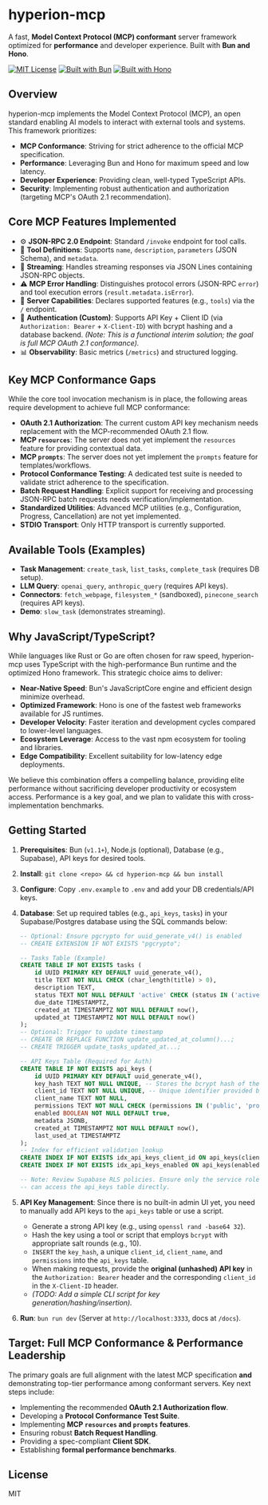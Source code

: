 # hyperion-mcp

A fast, **Model Context Protocol (MCP) conformant** server framework optimized for **performance** and developer experience. Built with **Bun and Hono**.

[![MIT License](https://img.shields.io/badge/License-MIT-blue.svg)](LICENSE)
[![Built with Bun](https://img.shields.io/badge/Built%20with-Bun-black)](https://bun.sh/)
[![Built with Hono](https://img.shields.io/badge/Built%20with-Hono-blue)](https://hono.dev/)

## Overview

hyperion-mcp implements the Model Context Protocol (MCP), an open standard enabling AI models to interact with external tools and systems. This framework prioritizes:

- **MCP Conformance**: Striving for strict adherence to the official MCP specification.
- **Performance**: Leveraging Bun and Hono for maximum speed and low latency.
- **Developer Experience**: Providing clean, well-typed TypeScript APIs.
- **Security**: Implementing robust authentication and authorization (targeting MCP's OAuth 2.1 recommendation).

## Core MCP Features Implemented

- ⚙️ **JSON-RPC 2.0 Endpoint**: Standard `/invoke` endpoint for tool calls.
- 🧩 **Tool Definitions**: Supports `name`, `description`, `parameters` (JSON Schema), and `metadata`.
- 🔄 **Streaming**: Handles streaming responses via JSON Lines containing JSON-RPC objects.
- ⚠️ **MCP Error Handling**: Distinguishes protocol errors (JSON-RPC `error`) and tool execution errors (`result.metadata.isError`).
- 📡 **Server Capabilities**: Declares supported features (e.g., `tools`) via the `/` endpoint.
- 🔐 **Authentication (Custom)**: Supports API Key + Client ID (via `Authorization: Bearer` + `X-Client-ID`) with bcrypt hashing and a database backend. _(Note: This is a functional interim solution; the goal is full MCP OAuth 2.1 conformance)._
- 📊 **Observability**: Basic metrics (`/metrics`) and structured logging.

## Key MCP Conformance Gaps

While the core tool invocation mechanism is in place, the following areas require development to achieve full MCP conformance:

- **OAuth 2.1 Authorization**: The current custom API key mechanism needs replacement with the MCP-recommended OAuth 2.1 flow.
- **MCP `resources`**: The server does not yet implement the `resources` feature for providing contextual data.
- **MCP `prompts`**: The server does not yet implement the `prompts` feature for templates/workflows.
- **Protocol Conformance Testing**: A dedicated test suite is needed to validate strict adherence to the specification.
- **Batch Request Handling**: Explicit support for receiving and processing JSON-RPC batch requests needs verification/implementation.
- **Standardized Utilities**: Advanced MCP utilities (e.g., Configuration, Progress, Cancellation) are not yet implemented.
- **STDIO Transport**: Only HTTP transport is currently supported.

## Available Tools (Examples)

- **Task Management**: `create_task`, `list_tasks`, `complete_task` (requires DB setup).
- **LLM Query**: `openai_query`, `anthropic_query` (requires API keys).
- **Connectors**: `fetch_webpage`, `filesystem_*` (sandboxed), `pinecone_search` (requires API keys).
- **Demo**: `slow_task` (demonstrates streaming).

## Why JavaScript/TypeScript?

While languages like Rust or Go are often chosen for raw speed, hyperion-mcp uses TypeScript with the high-performance Bun runtime and the optimized Hono framework. This strategic choice aims to deliver:

- **Near-Native Speed**: Bun's JavaScriptCore engine and efficient design minimize overhead.
- **Optimized Framework**: Hono is one of the fastest web frameworks available for JS runtimes.
- **Developer Velocity**: Faster iteration and development cycles compared to lower-level languages.
- **Ecosystem Leverage**: Access to the vast npm ecosystem for tooling and libraries.
- **Edge Compatibility**: Excellent suitability for low-latency edge deployments.

We believe this combination offers a compelling balance, providing elite performance without sacrificing developer productivity or ecosystem access. Performance is a key goal, and we plan to validate this with cross-implementation benchmarks.

## Getting Started

1.  **Prerequisites**: Bun (`v1.1+`), Node.js (optional), Database (e.g., Supabase), API keys for desired tools.
2.  **Install**: `git clone <repo> && cd hyperion-mcp && bun install`
3.  **Configure**: Copy `.env.example` to `.env` and add your DB credentials/API keys.
4.  **Database**: Set up required tables (e.g., `api_keys`, `tasks`) in your Supabase/Postgres database using the SQL commands below:

    ```sql
    -- Optional: Ensure pgcrypto for uuid_generate_v4() is enabled
    -- CREATE EXTENSION IF NOT EXISTS "pgcrypto";

    -- Tasks Table (Example)
    CREATE TABLE IF NOT EXISTS tasks (
        id UUID PRIMARY KEY DEFAULT uuid_generate_v4(),
        title TEXT NOT NULL CHECK (char_length(title) > 0),
        description TEXT,
        status TEXT NOT NULL DEFAULT 'active' CHECK (status IN ('active', 'completed')),
        due_date TIMESTAMPTZ,
        created_at TIMESTAMPTZ NOT NULL DEFAULT now(),
        updated_at TIMESTAMPTZ NOT NULL DEFAULT now()
    );
    -- Optional: Trigger to update timestamp
    -- CREATE OR REPLACE FUNCTION update_updated_at_column()...;
    -- CREATE TRIGGER update_tasks_updated_at...;

    -- API Keys Table (Required for Auth)
    CREATE TABLE IF NOT EXISTS api_keys (
        id UUID PRIMARY KEY DEFAULT uuid_generate_v4(),
        key_hash TEXT NOT NULL UNIQUE, -- Stores the bcrypt hash of the key
        client_id TEXT NOT NULL UNIQUE, -- Unique identifier provided by the client (e.g., 'user-123')
        client_name TEXT NOT NULL,
        permissions TEXT NOT NULL CHECK (permissions IN ('public', 'protected', 'admin')),
        enabled BOOLEAN NOT NULL DEFAULT true,
        metadata JSONB,
        created_at TIMESTAMPTZ NOT NULL DEFAULT now(),
        last_used_at TIMESTAMPTZ
    );
    -- Index for efficient validation lookup
    CREATE INDEX IF NOT EXISTS idx_api_keys_client_id ON api_keys(client_id);
    CREATE INDEX IF NOT EXISTS idx_api_keys_enabled ON api_keys(enabled);

    -- Note: Review Supabase RLS policies. Ensure only the service role
    -- can access the api_keys table directly.
    ```

5.  **API Key Management**: Since there is no built-in admin UI yet, you need to manually add API keys to the `api_keys` table or use a script.
    - Generate a strong API key (e.g., using `openssl rand -base64 32`).
    - Hash the key using a tool or script that employs `bcrypt` with appropriate salt rounds (e.g., 10).
    - `INSERT` the `key_hash`, a unique `client_id`, `client_name`, and `permissions` into the `api_keys` table.
    - When making requests, provide the **original (unhashed) API key** in the `Authorization: Bearer` header and the corresponding `client_id` in the `X-Client-ID` header.
    - _(TODO: Add a simple CLI script for key generation/hashing/insertion)._
6.  **Run**: `bun run dev` (Server at `http://localhost:3333`, docs at `/docs`).

## Target: Full MCP Conformance & Performance Leadership

The primary goals are full alignment with the latest MCP specification **and** demonstrating top-tier performance among conformant servers. Key next steps include:

- Implementing the recommended **OAuth 2.1 Authorization flow**.
- Developing a **Protocol Conformance Test Suite**.
- Implementing **MCP `resources` and `prompts` features**.
- Ensuring robust **Batch Request Handling**.
- Providing a spec-compliant **Client SDK**.
- Establishing **formal performance benchmarks**.

## License

MIT
